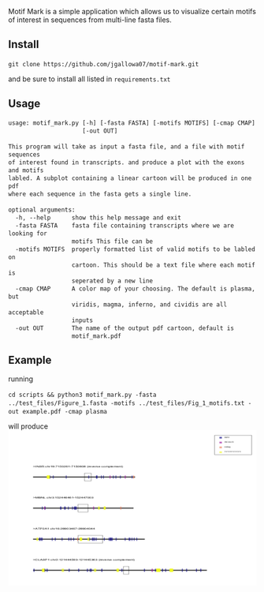 

Motif Mark is a simple application which allows us to visualize 
certain motifs of interest in sequences from multi-line fasta files.

## Install

`git clone https://github.com/jgallowa07/motif-mark.git`

and be sure to install all listed in `requirements.txt`

## Usage

```
usage: motif_mark.py [-h] [-fasta FASTA] [-motifs MOTIFS] [-cmap CMAP]
                     [-out OUT]

This program will take as input a fasta file, and a file with motif sequences
of interest found in transcripts. and produce a plot with the exons and motifs
labled. A subplot containing a linear cartoon will be produced in one pdf
where each sequence in the fasta gets a single line.

optional arguments:
  -h, --help      show this help message and exit
  -fasta FASTA    fasta file containing transcripts where we are looking for
                  motifs This file can be
  -motifs MOTIFS  properly formatted list of valid motifs to be labled on
                  cartoon. This should be a text file where each motif is
                  seperated by a new line
  -cmap CMAP      A color map of your choosing. The default is plasma, but
                  viridis, magma, inferno, and cividis are all acceptable
                  inputs
  -out OUT        The name of the output pdf cartoon, default is
                  motif_mark.pdf
```

## Example

running

`cd scripts && python3 motif_mark.py -fasta ../test_files/Figure_1.fasta -motifs ../test_files/Fig_1_motifs.txt -out example.pdf -cmap plasma`

will produce 
![alt text](<./test_files/example.png>)














